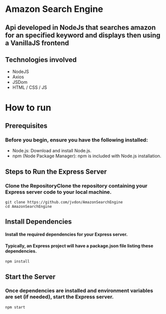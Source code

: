 # Amazon Search Engine
## Api developed in NodeJs that searches amazon for an specified keyword and displays then using a VanillaJS frontend

## Technologies involved
- NodeJS
- Axios
- JSDom
- HTML / CSS / JS

# How to run
## Prerequisites
### Before you begin, ensure you have the following installed:
- Node.js: Download and install Node.js.
- npm (Node Package Manager): npm is included with Node.js installation.

## Steps to Run the Express Server
### Clone the RepositoryClone the repository containing your Express server code to your local machine.
```
git clone https://github.com/jvdon/AmazonSearchEngine
cd AmazonSearchEngine
```

## Install Dependencies
#### Install the required dependencies for your Express server. 
#### Typically, an Express project will have a package.json file listing these dependencies.
```
npm install
```
## Start the Server
### Once dependencies are installed and environment variables are set (if needed), start the Express server.
```
npm start
```